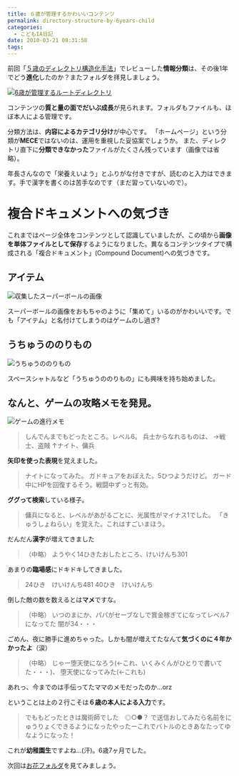 ```yaml
---
title: ６歳が管理するかわいいコンテンツ
permalink: directory-structure-by-6years-child
categories:
  - こどもIA日記
date: 2010-03-21 08:31:58
tags:
---
```


前回「[５歳のディレクトリ構造化手法](../directory-structure-by-5years-child/)」でレビューした**情報分類**は、その後1年でどう**進化**したのか？またフォルダを拝見しましょう。

[![6歳が管理するルートディレクトリ](/images/ia-kid/193-folder-2006.png)](/images/ia-kid/193-folder-2006.png)

コンテンツの**質と量の面でだいぶ成長**が見られます。フォルダもファイルも、ほぼ本人による管理です。
<!-- more -->

分類方法は、**内容によるカテゴリ分け**が中心です。
「ホームページ」という分類が**MECE**ではないのは、運用を重視した妥協案でしょうか。
また、ディレクトリ直下に**分類できなかった**ファイルがたくさん残っています（画像では省略）。

年長さんなので「栄養えいよう」とふりがな付きですが、読むのと入力はできます。手で漢字を書くのは苦手なのです（まだ習っていないので）。

# 複合ドキュメントへの気づき

これまではページ全体をコンテンツとして認識していましたが、この頃から**画像を単体ファイルとして保存**するようになりました。異なるコンテンツタイプで構成される「複合ドキュメント」(Compound Document)への気づきです。

## アイテム

![収集したスーパーボールの画像](/images/ia-kid/193-folder-2006-ball.png)

スーパーボールの画像をおもちゃのように「集めて」いるのがかわいいです。でも「アイテム」と名付けてしまうのはゲームのし過ぎ?

## うちゅうののりもの

![うちゅうののりもの](/images/ia-kid/193-folder-2006-space.png)

スペースシャトルなど「うちゅうののりもの」にも興味を持ち始めました。

## なんと、ゲームの攻略メモを発見。

![ゲームの進行メモ](/images/ia-kid/193-folder-2006-game.png)

> しんでんまでもどったところ。レベル6。
> 兵士からなれるものは、
> →戦士、盗賊
> ↑ナイト、傭兵

**矢印を使った表現**を覚えました。

> ナイトになってみた。
> ガドキュアをおぼえた。5ひつようだけど。
> ガード中にHPを回復するそう。戦闘中ずっと有効。

**ググって検索**している様子。

> 傭兵になると、レベルがあがるごとに、光属性がマイナス1でした。
> 「きゅうしょねらい」を覚えた。これはすごいまほう。

だんだん**漢字**が増えてきました

> （中略）
> ようやく14ひきたおしたところ、けいけんち301

あまりの**臨場感**にドキドキしてきました。

> 24ひき　けいけんち481
> 40ひき　けいけんち

倒した敵の数を数えるとは**マメ**ですな。

> （中略）
> いつのまにか、パパがセーブなしで賞金稼ぎてになってレベル7になってた
> 闇が34・・・

ごめん、夜に勝手に進めちゃった。しかも闇が増えてたなんて**気づくのに４年かかったよ**（涙）

> （中略）
> じゃー堕天使になろう(←これ、いくみくんがひとりで書いてた・・・)、
> 堕天使になってみた(←これも)

あれっ、今までのは手伝ってたママのメモだったのか...orz

ということは上の２行こそは**６歳の本人による入力**です。

> でももどったときは魔術師でした　◎○●？
> で送信おしてみたら名前をにゅうりょくできるようになったやったーこれでバトルのときあなたってゆなようになった！

これが**幼稚園生**ですよね...(汗)。6歳7ヶ月でした。

次回は[お花フォルダ](../hana-yasai-classified-by-6years-child/)を見てみましょう。